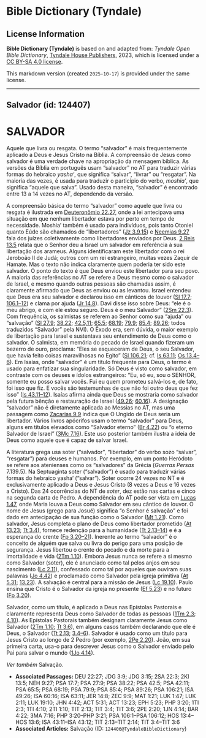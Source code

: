 # Bible Dictionary (Tyndale)

## License Information

**Bible Dictionary (Tyndale)** is based on and adapted from: _Tyndale Open Bible Dictionary_, [Tyndale House Publishers](https://tyndaleopenresources.com/), 2023, which is licensed under a [CC BY-SA 4.0 license](https://creativecommons.org/licenses/by-sa/4.0/legalcode.en).

This markdown version (created `2025-10-17`) is provided under the same license.



--------------------------------

## Salvador (id: 124407)

SALVADOR
========

Aquele que livra ou resgata. O termo “salvador” é mais frequentemente aplicado a Deus e Jesus Cristo na Bíblia. A compreensão de Jesus como salvador é uma verdade chave na apropriação da mensagem bíblica. As versões da Bíblia em português usam “salvador” no AT para traduzir várias formas do hebraico *yasha‘*, que significa “salvar”, “livrar” ou “resgatar”. Na maioria das vezes, é usada para traduzir o particípio do verbo, *moshia’*, que significa “aquele que salva”. Usado desta maneira, “salvador” é encontrado entre 13 a 14 vezes no AT, dependendo da versão.

A compreensão básica do termo “salvador” como aquele que livra ou resgata é ilustrada em [Deuteronômio 22\.27](https://ref.ly/Deut22:27), onde a lei antecipava uma situação em que nenhum libertador estava por perto em tempo de necessidade. Moshia’ também é usado para indivíduos, pois tanto Otoniel quanto Eúde são chamados de “libertadores” ([Jz 3\.9,15](https://ref.ly/Judg3:9)) e [Neemias 9\.27](https://ref.ly/Neh9:27) fala dos juízes coletivamente como libertadores enviados por Deus. [2 Reis 13\.5](https://ref.ly/2Kgs13:5) relata que o Senhor deu a Israel um salvador em referência à sua libertação dos arameus. Alguns identificaram este libertador com o rei Jeroboão II de Judá; outros com um rei estrangeiro, muitas vezes Zaquir de Hamate. Mas o texto não indica claramente quem poderia ter sido este salvador. O ponto do texto é que Deus enviou este libertador para seu povo. A maioria das referências no AT se refere a Deus mesmo como o salvador de Israel, e mesmo quando outras pessoas são chamadas assim, é claramente afirmado que Deus as enviou ou as levantou. Israel entendeu que Deus era seu salvador e declarou isso em cânticos de louvor ([Sl 17\.7](https://ref.ly/Ps17:7); [106\.1–12](https://ref.ly/Ps106:1-Ps106:12)) e clama por ajuda ([Jr 14\.8](https://ref.ly/Jer14:8)). Davi disse isso sobre Deus: “ele é o meu abrigo, e com ele estou seguro. Deus é o meu Salvador” ([2Sm 22\.3](https://ref.ly/2Sam22:3)). Com frequência, os salmistas se referem ao Senhor como sua “ajuda” ou “salvação” ([Sl 27\.9](https://ref.ly/Ps27:9); [38\.22](https://ref.ly/Ps38:22); [42\.5,11](https://ref.ly/Ps42:5); [65\.5](https://ref.ly/Ps65:5); [68\.19](https://ref.ly/Ps68:19); [79\.9](https://ref.ly/Ps79:9); [85\.4](https://ref.ly/Ps85:4); [89\.26](https://ref.ly/Ps89:26); todos traduzidos “Salvador” pela NVI). O Êxodo era, sem dúvida, o maior exemplo de libertação para Israel e sustentava seu entendimento de Deus como o salvador. O salmista, em memória do pecado de Israel quando fizeram um bezerro de ouro, proclama: “Eles se esqueceram de Deus, o seu Salvador, que havia feito coisas maravilhosas no Egito” ([Sl 106\.21](https://ref.ly/Ps106:21); cf. [Is 63\.11](https://ref.ly/Isa63:11); [Os 13\.4–6](https://ref.ly/Hos13:4-Hos13:6)). Em Isaías, onde “salvador” é um título frequente para Deus, o termo é usado para enfatizar sua singularidade. Só Deus é visto como salvador, em contraste com os deuses e ídolos estrangeiros: “Eu, só eu, sou o SENHOR, somente eu posso salvar vocês. Fui eu quem prometeu salvá\-los e, de fato, foi isso que fiz. E vocês são testemunhas de que não foi outro deus que fez isso” ([Is 43\.11–12](https://ref.ly/Isa43:11-Isa43:12)). Isaías afirma ainda que Deus se mostraria como salvador pela futura bênção e restauração de Israel ([49\.26](https://ref.ly/Isa49:26); [60\.16](https://ref.ly/Isa60:16)). A designação “salvador” não é diretamente aplicada ao Messias no AT, mas uma passagem como [Zacarias 9\.9](https://ref.ly/Zech9:9) indica que O Ungido de Deus seria um libertador. Vários livros apócrifos usam o termo “salvador” para Deus, alguns em títulos elevados como “Salvador eterno” ([Br 4\.22](https://ref.ly/Bar4:22)) ou “o eterno Salvador de Israel” ([3Mc 7\.16](https://ref.ly/3Macc7:16)). Este uso posterior também ilustra a ideia de Deus como aquele que é capaz de salvar Israel.

A literatura grega usa soter (“salvador”, “libertador” do verbo sozo “salvar”, “resgatar”) para deuses e humanos. Por exemplo, em um ponto Heródoto se refere aos atenienses como os “salvadores” da Grécia (*Guerras Persas* 7\.139\.5\). Na Septuaginta soter (“salvador”) é usado para traduzir várias formas do hebraico yasha‘ (“salvar”). Soter ocorre 24 vezes no NT e é exclusivamente aplicado a Deus e Jesus Cristo (8 vezes a Deus e 16 vezes a Cristo). Das 24 ocorrências do NT de *soter*, dez estão nas cartas e cinco na segunda carta de Pedro. A dependência do AT pode ser vista em [Lucas 1\.47](https://ref.ly/Luke1:47), onde Maria louva a Deus como Salvador em seu cântico de louvor. O nome de Jesus (grego para Josué) significa “o Senhor é salvação” e foi dado em antecipação de sua função como o Salvador ([Mt 1\.21](https://ref.ly/Matt1:21)). Como salvador, Jesus completa o plano de Deus como libertador prometido ([At 13\.23](https://ref.ly/Acts13:23); [Tt 3\.4](https://ref.ly/Titus3:4)), fornece redenção para a humanidade ([Tt 2\.13–14](https://ref.ly/Titus2:13-Titus2:14)) e é a esperança do crente ([Fp 3\.20–21](https://ref.ly/Phil3:20-Phil3:21)). Inerente ao termo “salvador” é o conceito de alguém que salva ou livra do perigo para uma posição de segurança. Jesus libertou o crente do pecado e da morte para a imortalidade e vida ([2Tm 1\.10](https://ref.ly/2Tim1:10)). Embora Jesus nunca se refere a si mesmo como Salvador (soter), ele é anunciado como tal pelos anjos em seu nascimento ([Lc 2\.11](https://ref.ly/Luke2:11)), confessado como tal por aqueles que ouviram suas palavras ([Jo 4\.42](https://ref.ly/John4:42)) e proclamado como Salvador pela igreja primitiva ([At 5\.31](https://ref.ly/Acts5:31); [13\.23](https://ref.ly/Acts13:23)). A salvação é central para a missão de Jesus ([Lc 19\.10](https://ref.ly/Luke19:10)). Paulo ensina que Cristo é o Salvador da igreja no presente ([Ef 5\.23](https://ref.ly/Eph5:23)) e no futuro ([Fp 3\.20](https://ref.ly/Phil3:20)).

Salvador, como um título, é aplicado a Deus nas Epístolas Pastorais e claramente representa Deus como Salvador de todas as pessoas ([1Tm 2\.3](https://ref.ly/1Tim2:3); [4\.10](https://ref.ly/1Tim4:10)). As Epístolas Pastorais também designam claramente Jesus como Salvador ([2Tm 1\.10](https://ref.ly/2Tim1:10); [Tt 3\.6](https://ref.ly/Titus3:6)), em alguns casos também declarando que ele é Deus, o Salvador ([Tt 2\.13](https://ref.ly/Titus2:13); [3\.4–6](https://ref.ly/Titus3:4-Titus3:6)). Salvador é usado como um título para Jesus Cristo ao longo de 2 Pedro (por exemplo, [2Pe 2\.20](https://ref.ly/2Pet2:20)). João, em sua primeira carta, usa\-o para descrever Jesus como o Salvador enviado pelo Pai para salvar o mundo ([1Jo 4\.14](https://ref.ly/1John4:14)).

*Ver também* Salvação.

* **Associated Passages:** DEU 22:27; JDG 3:9; JDG 3:15; 2SA 22:3; 2KI 13:5; NEH 9:27; PSA 17:7; PSA 27:9; PSA 38:22; PSA 42:5; PSA 42:11; PSA 65:5; PSA 68:19; PSA 79:9; PSA 85:4; PSA 89:26; PSA 106:21; ISA 49:26; ISA 60:16; ISA 63:11; JER 14:8; ZEC 9:9; MAT 1:21; LUK 1:47; LUK 2:11; LUK 19:10; JHN 4:42; ACT 5:31; ACT 13:23; EPH 5:23; PHP 3:20; 1TI 2:3; 1TI 4:10; 2TI 1:10; TIT 2:13; TIT 3:4; TIT 3:6; 2PE 2:20; 1JN 4:14; BAR 4:22; 3MA 7:16; PHP 3:20–PHP 3:21; PSA 106:1–PSA 106:12; HOS 13:4–HOS 13:6; ISA 43:11–ISA 43:12; TIT 2:13–TIT 2:14; TIT 3:4–TIT 3:6
* **Associated Articles:** Salvação (ID: `124406@TyndaleBibleDictionary`)

